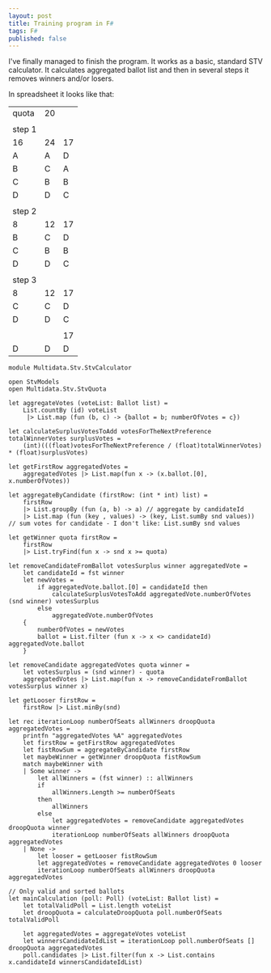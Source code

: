 ```yaml
---
layout: post
title: Training program in F#
tags: F#
published: false
---
```


I've finally managed to finish the program. It works as a basic, standard STV calculator.
It calculates aggregated ballot list and then in several steps it removes winners and/or losers.

In spreadsheet it looks like that:

|       |    |      | 
|-------|----|------| 
| quota | 20 |      | 
|       |    |      | 
| step 1|    |      | 
| 16    | 24 | 17   | 
| A     | A  | D    | 
| B     | C  | A    | 
| C     | B  | B    | 
| D     | D  | C    | 
|       |    |      | 
| step 2|    |      | 
| 8     | 12 | 17   | 
| B     | C  | D    | 
| C     | B  | B    | 
| D     | D  | C    | 
|       |    |      | 
| step 3|    |      | 
| 8     | 12 | 17   | 
| C     | C  | D    | 
| D     | D  | C    | 
|       |    |      | 
|       |    | 17   | 
| D     | D  | D    | 


```F#
module Multidata.Stv.StvCalculator

open StvModels
open Multidata.Stv.StvQuota

let aggregateVotes (voteList: Ballot list) =
    List.countBy (id) voteList 
     |> List.map (fun (b, c) -> {ballot = b; numberOfVotes = c})

let calculateSurplusVotesToAdd votesForTheNextPreference totalWinnerVotes surplusVotes = 
    (int)(((float)votesForTheNextPreference / (float)totalWinnerVotes) * (float)surplusVotes)

let getFirstRow aggregatedVotes = 
    aggregatedVotes |> List.map(fun x -> (x.ballot.[0], x.numberOfVotes))

let aggregateByCandidate (firstRow: (int * int) list) = 
    firstRow
    |> List.groupBy (fun (a, b) -> a) // aggregate by candidateId
    |> List.map (fun (key , values) -> (key, List.sumBy snd values)) // sum votes for candidate - I don't like: List.sumBy snd values

let getWinner quota firstRow =
    firstRow 
    |> List.tryFind(fun x -> snd x >= quota)

let removeCandidateFromBallot votesSurplus winner aggregatedVote = 
    let candidateId = fst winner
    let newVotes = 
        if aggregatedVote.ballot.[0] = candidateId then
            calculateSurplusVotesToAdd aggregatedVote.numberOfVotes (snd winner) votesSurplus
        else
            aggregatedVote.numberOfVotes
    {
        numberOfVotes = newVotes
        ballot = List.filter (fun x -> x <> candidateId) aggregatedVote.ballot
    }

let removeCandidate aggregatedVotes quota winner = 
    let votesSurplus = (snd winner) - quota
    aggregatedVotes |> List.map(fun x -> removeCandidateFromBallot votesSurplus winner x)

let getLooser firstRow =
    firstRow |> List.minBy(snd)

let rec iterationLoop numberOfSeats allWinners droopQuota aggregatedVotes =
    printfn "aggregatedVotes %A" aggregatedVotes
    let firstRow = getFirstRow aggregatedVotes
    let fistRowSum = aggregateByCandidate firstRow
    let maybeWinner = getWinner droopQuota fistRowSum
    match maybeWinner with
    | Some winner ->
        let allWinners = (fst winner) :: allWinners
        if 
            allWinners.Length >= numberOfSeats
        then 
            allWinners
        else
            let aggregatedVotes = removeCandidate aggregatedVotes droopQuota winner
            iterationLoop numberOfSeats allWinners droopQuota aggregatedVotes
    | None ->
        let looser = getLooser fistRowSum
        let aggregatedVotes = removeCandidate aggregatedVotes 0 looser
        iterationLoop numberOfSeats allWinners droopQuota aggregatedVotes

// Only valid and sorted ballots
let mainCalculation (poll: Poll) (voteList: Ballot list) =
    let totalValidPoll = List.length voteList
    let droopQuota = calculateDroopQuota poll.numberOfSeats totalValidPoll

    let aggregatedVotes = aggregateVotes voteList
    let winnersCandidateIdList = iterationLoop poll.numberOfSeats [] droopQuota aggregatedVotes
    poll.candidates |> List.filter(fun x -> List.contains x.candidateId winnersCandidateIdList)

```